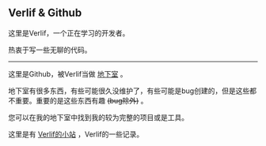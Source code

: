 ## Verlif & Github

这里是Verlif，一个正在学习的开发者。 

热衷于写一些无聊的代码。

------

这里是Github，被Verlif当做 [地下室](https://verlif.top/basement) 。

地下室有很多东西，有些可能很久没维护了，有些可能是bug创建的，但是这些都不重要。重要的是这些东西有趣 ~~(bug除外)~~ 。

您可以在我的地下室中找到我的较为完整的项目或是工具。

这里是有 [Verlif的小站](https://verlif.top) ，Verlif的一些记录。
